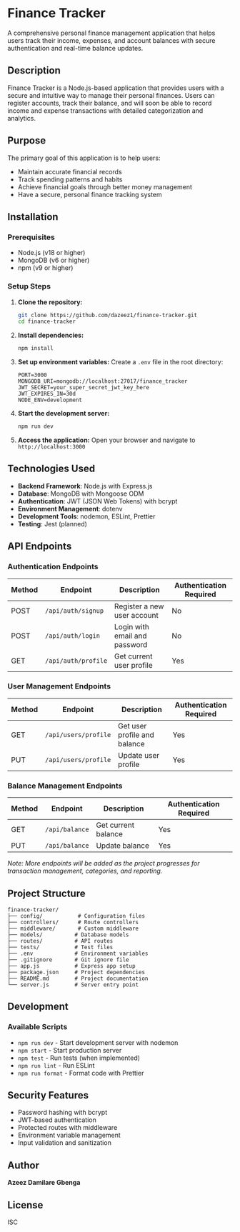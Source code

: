 # Finance Tracker

A comprehensive personal finance management application that helps users track their income, expenses, and account balances with secure authentication and real-time balance updates.

## Description

Finance Tracker is a Node.js-based application that provides users with a secure and intuitive way to manage their personal finances. Users can register accounts, track their balance, and will soon be able to record income and expense transactions with detailed categorization and analytics.

## Purpose

The primary goal of this application is to help users:
- Maintain accurate financial records
- Track spending patterns and habits
- Achieve financial goals through better money management
- Have a secure, personal finance tracking system

## Installation

### Prerequisites

- Node.js (v18 or higher)
- MongoDB (v6 or higher)
- npm (v9 or higher)

### Setup Steps

1. **Clone the repository:**
   ```bash
   git clone https://github.com/dazeez1/finance-tracker.git
   cd finance-tracker
   ```

2. **Install dependencies:**
   ```bash
   npm install
   ```

3. **Set up environment variables:**
   Create a `.env` file in the root directory:
   ```env
   PORT=3000
   MONGODB_URI=mongodb://localhost:27017/finance_tracker
   JWT_SECRET=your_super_secret_jwt_key_here
   JWT_EXPIRES_IN=30d
   NODE_ENV=development
   ```

4. **Start the development server:**
   ```bash
   npm run dev
   ```

5. **Access the application:**
   Open your browser and navigate to `http://localhost:3000`

## Technologies Used

- **Backend Framework**: Node.js with Express.js
- **Database**: MongoDB with Mongoose ODM
- **Authentication**: JWT (JSON Web Tokens) with bcrypt
- **Environment Management**: dotenv
- **Development Tools**: nodemon, ESLint, Prettier
- **Testing**: Jest (planned)

## API Endpoints

### Authentication Endpoints

| Method | Endpoint | Description | Authentication Required |
|--------|----------|-------------|------------------------|
| POST | `/api/auth/signup` | Register a new user account | No |
| POST | `/api/auth/login` | Login with email and password | No |
| GET | `/api/auth/profile` | Get current user profile | Yes |

### User Management Endpoints

| Method | Endpoint | Description | Authentication Required |
|--------|----------|-------------|------------------------|
| GET | `/api/users/profile` | Get user profile and balance | Yes |
| PUT | `/api/users/profile` | Update user profile | Yes |

### Balance Management Endpoints

| Method | Endpoint | Description | Authentication Required |
|--------|----------|-------------|------------------------|
| GET | `/api/balance` | Get current balance | Yes |
| PUT | `/api/balance` | Update balance | Yes |

*Note: More endpoints will be added as the project progresses for transaction management, categories, and reporting.*

## Project Structure

```
finance-tracker/
├── config/           # Configuration files
├── controllers/      # Route controllers
├── middleware/       # Custom middleware
├── models/          # Database models
├── routes/          # API routes
├── tests/           # Test files
├── .env             # Environment variables
├── .gitignore       # Git ignore file
├── app.js           # Express app setup
├── package.json     # Project dependencies
├── README.md        # Project documentation
└── server.js        # Server entry point
```

## Development

### Available Scripts

- `npm run dev` - Start development server with nodemon
- `npm start` - Start production server
- `npm test` - Run tests (when implemented)
- `npm run lint` - Run ESLint
- `npm run format` - Format code with Prettier

## Security Features

- Password hashing with bcrypt
- JWT-based authentication
- Protected routes with middleware
- Environment variable management
- Input validation and sanitization

## Author

**Azeez Damilare Gbenga**

## License

ISC
